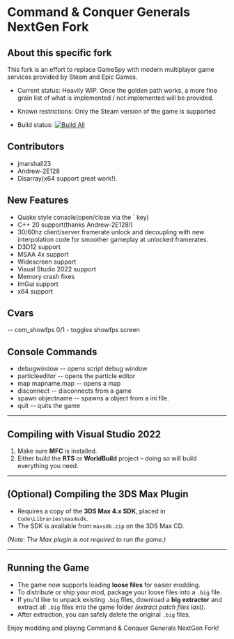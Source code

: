 # Command & Conquer Generals NextGen Fork

## About this specific fork
This fork is an effort to replace GameSpy with modern multiplayer game services provided by Steam and Epic Games.

- Current status: Heavily WIP. Once the golden path works, a more fine grain list of what is implemented / not implemented will be provided.

- Known restrictions:
  Only the Steam version of the game is supported

- Build status:
[![Build All](https://github.com/x64-dev/CnC_Generals_Zero_Hour_NextGen_Multiplayer/actions/workflows/build_all.yml/badge.svg)](https://github.com/x64-dev/CnC_Generals_Zero_Hour_NextGen_Multiplayer/actions/workflows/build_all.yml)

## Contributors
- jmarshall23
- Andrew-2E128
- Disarray(x64 support great work!).

## New Features
- Quake style console(open/close via the ` key)
- C++ 20 support(thanks Andrew-2E128!)
- 30/60hz client/server framerate unlock and decoupling with new interpolation code for smoother gameplay at unlocked framerates. 
- D3D12 support
- MSAA 4x support
- Widescreen support
- Visual Studio 2022 support
- Memory crash fixes
- ImGui support
- x64 support

## Cvars
-- com_showfps 0/1 - toggles showfps screen

## Console Commands
- debugwindow -- opens script debug window
- particleeditor -- opens the particle editor
- map mapname.map -- opens a map 
- disconnect -- disconnects from a game
- spawn objectname -- spawns a object from a ini file. 
- quit -- quits the game

---

## Compiling with Visual Studio 2022
1. Make sure **MFC** is installed.
2. Either build the **RTS** or **WorldBuild** project – doing so will build everything you need.

---

## (Optional) Compiling the 3DS Max Plugin
- Requires a copy of the **3DS Max 4.x SDK**, placed in `Code\Libraries\max4sdk`.
- The SDK is available from `maxsdk.zip` on the 3DS Max CD.

*(Note: The Max plugin is not required to run the game.)*

---

## Running the Game
- The game now supports loading **loose files** for easier modding.
- To distribute or ship your mod, package your loose files into a `.big` file.
- If you'd like to unpack existing `.big` files, download a **big extractor** and extract all `.big` files into the game folder *(extract patch files last)*.
- After extraction, you can safely delete the original `.big` files.

Enjoy modding and playing Command & Conquer Generals NextGen Fork!
